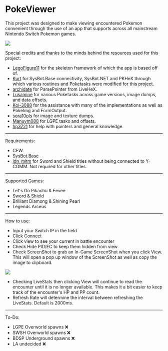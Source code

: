 # PokeViewer

This project was designed to make viewing encountered Pokemon convenient through the use of an app that supports across all mainstream Nintendo Switch Pokemon games.

![](https://i.imgur.com/Ou6Ndtg.png)

Special credits and thanks to the minds behind the resources used for this project:
- [LegoFigure11](https://github.com/LegoFigure11) for the skeleton framework of which the app is based off of.
- [Kurt](https://github.com/kwsch) for SysBot.Base connectivity, SysBot.NET and PKHeX through which various routines and Poketasks were modified for this project.
- [archidate](https://github.com/architdate) for ParsePointer from LiveHeX.
- [Lusamine](https://github.com/Lusamine) for various Poketasks across game versions, image dumps, and data offsets.
- [Koi-3088](https://github.com/Koi-3088) for the assistance with many of the implementations as well as PokeImg and FormOutput.
- [sora10pls](https://github.com/sora10pls) for image and texture dumps.
- [Manuvm088](https://github.com/Manu098vm) for LGPE tasks and offsets.
- [hp3721](https://github.com/hp3721) for help with pointers and general knowledge.

-----

Requirements:
- CFW.
- [SysBot.Base](https://github.com/Koi-3088/sys-usb-botbase)
- [ldn_mitm](https://github.com/spacemeowx2/ldn_mitm/releases) for Sword and Shield titles without being connected to Y-COMM. Not required for other titles.

-----

Supported Games:
- Let's Go Pikachu & Eevee
- Sword & Shield
- Brilliant Diamong & Shining Pearl
- Legends Arceus

-----

How to use:
- Input your Switch IP in the field
- Click Connect
- Click view to see your current in battle encounter
- Check Hide PID/EC to keep them hidden from view
- Check ScreenShot to grab an In-Game ScreenShot when you click View. This will open a pop up window of the ScreenShot as well as copy the image to clipboard.

![](https://i.imgur.com/bDvQi7i.png)

- Checking LiveStats then clicking View will continue to read the encounter until it is no longer available. This makes it a bit easier to keep track of the encounter's HP and PP count.
- Refresh Rate will determine the interval between refreshing the LiveStats. Default is 2000ms.

-----

To-Do:

- LGPE Overworld spawns ❌
- SWSH Overworld spawns ❌
- BDSP Underground spawns ❌
- LA undecided ❌
